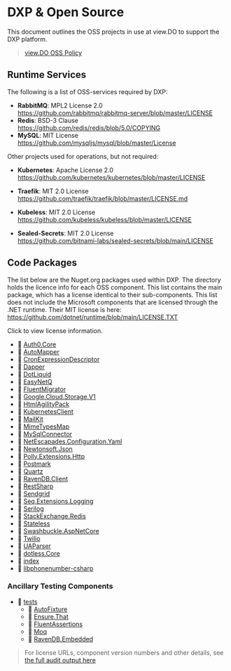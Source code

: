 # DXP & Open Source

This document outlines the OSS projects in use at view.DO to support the DXP platform.

> [view.DO OSS Policy](OSS-policy.md)

## Runtime Services

The following is a list of OSS-services required by DXP:

* **RabbitMQ**: MPL2 License 2.0\
  <https://github.com/rabbitmq/rabbitmq-server/blob/master/LICENSE>
* **Redis**: BSD-3 Clause\
  <https://github.com/redis/redis/blob/5.0/COPYING>
* **MySQL**: MIT License\
  <https://github.com/mysqljs/mysql/blob/master/License>

Other projects used for operations, but not required:

* **Kubernetes**: Apache License 2.0\
  <https://github.com/kubernetes/kubernetes/blob/master/LICENSE>
  
* **Traefik**: MIT 2.0 License\
  <https://github.com/traefik/traefik/blob/master/LICENSE.md>
* **Kubeless**: MIT 2.0 License\
  <https://github.com/kubeless/kubeless/blob/master/LICENSE>
* **Sealed-Secrets**: MIT 2.0 License\
  <https://github.com/bitnami-labs/sealed-secrets/blob/main/LICENSE>

## Code Packages

The list below are the Nuget.org packages used within DXP. The directory holds the licence info for each OSS component. This list contains the main package, which has a license identical to their sub-components. This list does not include the Microsoft components that are licensed through the .NET runtime. Their MIT license is here: <https://github.com/dotnet/runtime/blob/main/LICENSE.TXT>

Click to view license information.

* 📄 [Auth0.Core](./licenses/Auth0.Core.md)
* 📄 [AutoMapper](./licenses/AutoMapper.md)
* 📄 [CronExpressionDescriptor](./licenses/CronExpressionDescriptor.md)
* 📄 [Dapper](./licenses/Dapper.md)
* 📄 [DotLiquid](./licenses/DotLiquid.md)
* 📄 [EasyNetQ](./licenses/EasyNetQ.md)
* 📄 [FluentMigrator](./licenses/FluentMigrator.md)
* 📄 [Google.Cloud.Storage.V1](./licenses/Google.Cloud.Storage.V1.md)
* 📄 [HtmlAgilityPack](./licenses/HtmlAgilityPack.md)
* 📄 [KubernetesClient](./licenses/KubernetesClient.md)
* 📄 [MailKit](./licenses/MailKit.md)
* 📄 [MimeTypesMap](./licenses/MimeTypesMap.md)
* 📄 [MySqlConnector](./licenses/MySqlConnector.md)
* 📄 [NetEscapades.Configuration.Yaml](./licenses/NetEscapades.Configuration.Yaml.md)
* 📄 [Newtonsoft.Json](./licenses/Newtonsoft.Json.md)
* 📄 [Polly.Extensions.Http](./licenses/Polly.Extensions.Http.md)
* 📄 [Postmark](./licenses/Postmark.md)
* 📄 [Quartz](./licenses/Quartz.md)
* 📄 [RavenDB.Client](./licenses/RavenDB.Client.md)
* 📄 [RestSharp](./licenses/RestSharp.md)
* 📄 [Sendgrid](./licenses/Sendgrid.md)
* 📄 [Seq.Extensions.Logging](./licenses/Seq.Extensions.Logging.md)
* 📄 [Serilog](./licenses/Serilog.md)
* 📄 [StackExchange.Redis](./licenses/StackExchange.Redis.md)
* 📄 [Stateless](./licenses/Stateless.md)
* 📄 [Swashbuckle.AspNetCore](./licenses/Swashbuckle.AspNetCore.md)
* 📄 [Twilio](./licenses/Twilio.md)
* 📄 [UAParser](./licenses/UAParser.md)
* 📄 [dotless.Core](./licenses/dotless.Core.md)
* 📄 [index](./licenses/index.md)
* 📄 [libphonenumber\-csharp](./licenses/libphonenumber-csharp.md)

### Ancillary Testing Components

* 📂 [tests](./licenses/tests)
  * 📄 [AutoFixture](./licenses/tests/AutoFixture.md)
  * 📄 [Ensure.That](./licenses/tests/Ensure.That.md)
  * 📄 [FluentAssertions](./licenses/tests/FluentAssertions.md)
  * 📄 [Moq](./licenses/tests/Moq.md)
  * 📄 [RavenDB.Embedded](./licenses/tests/RavenDB.Embedded.md)

> For license URLs, component version numbers and other details, see [the full audit output here](./licenses/.audit-output.yam)
